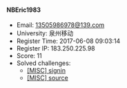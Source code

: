 #### NBEric1983  

* Email: 13505986978@139.com  
* University: 泉州移动  
* Register Time: 2017-06-08 09:03:14  
* Register IP: 183.250.225.98  
* Score: 11  
* Solved challenges: 
  * [[MISC] signin](https://github.com/SniperOJ/Challenges/blob/master/misc/signin.json)  
  * [[MISC] source](https://github.com/SniperOJ/Challenges/blob/master/misc/source.json)  
